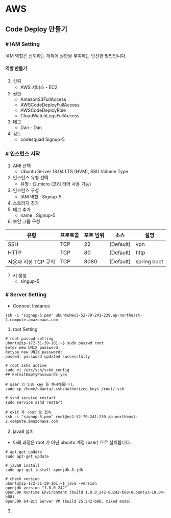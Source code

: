 # AWS

## Code Deploy 만들기

### # IAM Setting

IAM 역할은 신뢰하는 개체에 권한을 부여하는 안전한 방법입니다.

#### 역할 만들기

1. 신뢰
    - AWS 서비스 - EC2
2. 권한
    - AmazonS3FullAccess
    - AWSCodeDeployFullAccess
    - AWSCodeDeployRole
    - CloudWatchLogsFullAccess
3. 태그
    - Dan - Dan
4. 검토
    - codesquad Signup-5

### # 인스턴스 시작

1. AMI 선택
   - Ubuntu Server 18.04 LTS (HVM), SSD Volume Type
2. 인스턴스 유형 선택
   - 유형 : t2.micro (프리 티어 사용 가능)
3. 인스턴스 구성
    - IAM 역할 : Signup-5
4. 스토리지 추가
5. 태그 추가
   - name : Signup-5
6. 보안 그룹 구성

| 유형            | 프로토콜 | 포트 범위 | 소스        | 설명          |
| ------------- | ---- | ----- | --------- | ----------- |
| SSH           | TCP  | 22    | (Default) | vpn         |
| HTTP          | TCP  | 80    | (Default) | http        |
| 사용자 지정 TCP 규칙 | TCP  | 8080  | (Default) | spring boot |

7. 키 생성
    - singup-5

### # Server Setting

- Connect Instance  

```shell script
ssh -i "signup-5.pem" ubuntu@ec2-52-79-241-239.ap-northeast-2.compute.amazonaws.com
```

1. root Setting

```shell script
# root passwd setting
ubuntu@ip-172-31-39-101:~$ sudo passwd root
Enter new UNIX password:
Retype new UNIX password:
passwd: password updated successfully

# root sshd active
sudo vi /etc/ssh/sshd_config
## PermitEmptyPasswords yes

# user 의 인증 key 를 복사해줍니다.
sudo cp /home/ubuntu/.ssh/authorized_keys /root/.ssh

# sshd service restart
sudo service sshd restart

# exit 후 root 로 접속
ssh -i "signup-5.pem" root@ec2-52-79-241-239.ap-northeast-2.compute.amazonaws.com
```

2. java8 설치

- 아래 과정은 root 가 아닌 ubuntu 계정 (user) 으로 설치합니다.

```shell script
# apt-get update
sudo apt-get update

# java8 install
sudo apt-get install openjdk-8-jdk

# check version
ubuntu@ip-172-31-39-101:~$ java -version
openjdk version "1.8.0_242"
OpenJDK Runtime Environment (build 1.8.0_242-8u242-b08-0ubuntu3~18.04-b08)
OpenJDK 64-Bit Server VM (build 25.242-b08, mixed mode)
```

3.